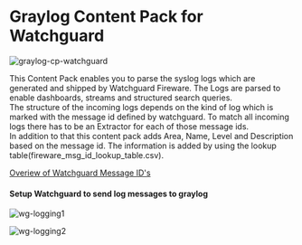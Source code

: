 # Graylog Content Pack for Watchguard

![graylog-cp-watchguard](https://user-images.githubusercontent.com/1869080/39520776-24204032-4e0c-11e8-8f13-65aae3a3fbc8.png)

This Content Pack enables you to parse the syslog logs which are generated and shipped by Watchguard Fireware. The Logs are parsed to enable dashboards, streams and structured search queries.  
The structure of the incoming logs depends on the kind of log which is marked with the message id defined by watchguard. To match all incoming logs there has to be an Extractor for each of those message ids.   
In addition to that this content pack adds Area, Name, Level and Description based on the message id. The information is added by using the lookup table(fireware_msg_id_lookup_table.csv).

[Overiew of Watchguard Message ID's](https://www.watchguard.com/help/docs/fireware/11/en-US/log_catalog/index.html)

#### Setup Watchguard to send log messages to graylog



![wg-logging1](https://user-images.githubusercontent.com/1869080/39520779-28f27486-4e0c-11e8-9b44-9fa86709bfba.PNG)

![wg-logging2](https://user-images.githubusercontent.com/1869080/39520783-2cb05bce-4e0c-11e8-9a53-792750355e26.PNG)


